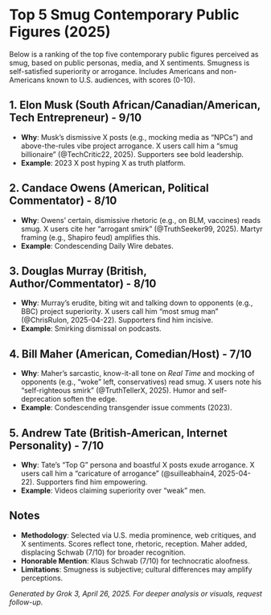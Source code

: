 # Top 5 Smug Contemporary Public Figures (2025)

Below is a ranking of the top five contemporary public figures perceived as smug, based on public personas, media, and X sentiments. Smugness is self-satisfied superiority or arrogance. Includes Americans and non-Americans known to U.S. audiences, with scores (0-10).

## 1. Elon Musk (South African/Canadian/American, Tech Entrepreneur) - **9/10**
- **Why**: Musk’s dismissive X posts (e.g., mocking media as “NPCs”) and above-the-rules vibe project arrogance. X users call him a “smug billionaire” (@TechCritic22, 2025). Supporters see bold leadership.
- **Example**: 2023 X post hyping X as truth platform.

## 2. Candace Owens (American, Political Commentator) - **8/10**
- **Why**: Owens’ certain, dismissive rhetoric (e.g., on BLM, vaccines) reads smug. X users cite her “arrogant smirk” (@TruthSeeker99, 2025). Martyr framing (e.g., Shapiro feud) amplifies this.
- **Example**: Condescending Daily Wire debates.

## 3. Douglas Murray (British, Author/Commentator) - **8/10**
- **Why**: Murray’s erudite, biting wit and talking down to opponents (e.g., BBC) project superiority. X users call him “most smug man” (@ChrisRulon, 2025-04-22). Supporters find him incisive.
- **Example**: Smirking dismissal on podcasts.

## 4. Bill Maher (American, Comedian/Host) - **7/10**
- **Why**: Maher’s sarcastic, know-it-all tone on *Real Time* and mocking of opponents (e.g., “woke” left, conservatives) read smug. X users note his “self-righteous smirk” (@TruthTellerX, 2025). Humor and self-deprecation soften the edge.
- **Example**: Condescending transgender issue comments (2023).

## 5. Andrew Tate (British-American, Internet Personality) - **7/10**
- **Why**: Tate’s “Top G” persona and boastful X posts exude arrogance. X users call him a “caricature of arrogance” (@suilleabhain4, 2025-04-22). Supporters find him empowering.
- **Example**: Videos claiming superiority over “weak” men.

## Notes
- **Methodology**: Selected via U.S. media prominence, web critiques, and X sentiments. Scores reflect tone, rhetoric, reception. Maher added, displacing Schwab (7/10) for broader recognition.
- **Honorable Mention**: Klaus Schwab (7/10) for technocratic aloofness.
- **Limitations**: Smugness is subjective; cultural differences may amplify perceptions.

*Generated by Grok 3, April 26, 2025. For deeper analysis or visuals, request follow-up.*

